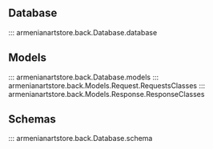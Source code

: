 ## Database 

::: armenianartstore.back.Database.database

## Models

::: armenianartstore.back.Database.models
::: armenianartstore.back.Models.Request.RequestsClasses
::: armenianartstore.back.Models.Response.ResponseClasses


## Schemas

::: armenianartstore.back.Database.schema
